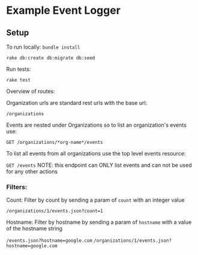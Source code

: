 # Example Event Logger

## Setup

To run locally:
`bundle install`

`rake db:create db:migrate db:seed`

Run tests:

`rake test`

Overview of routes:

Organization urls are standard rest urls with the base url:

`/organizations`

Events are nested under Organizations so to list an organization's events use:

`GET /organizations/*org-name*/events`

To list all events from all organizations use the top level events resource:

`GET /events`
NOTE: this endpoint can ONLY list events and can not be used for any other actions

### Filters:

Count:
Filter by count by sending a param of `count` with an integer value

`/organizations/1/events.json?count=1`

Hostname:
Filter by hostname by sending a param of `hostname` with a value of the hostname string

`/events.json?hostname=google.com`
`/organizations/1/events.json?hostname=google.com`
